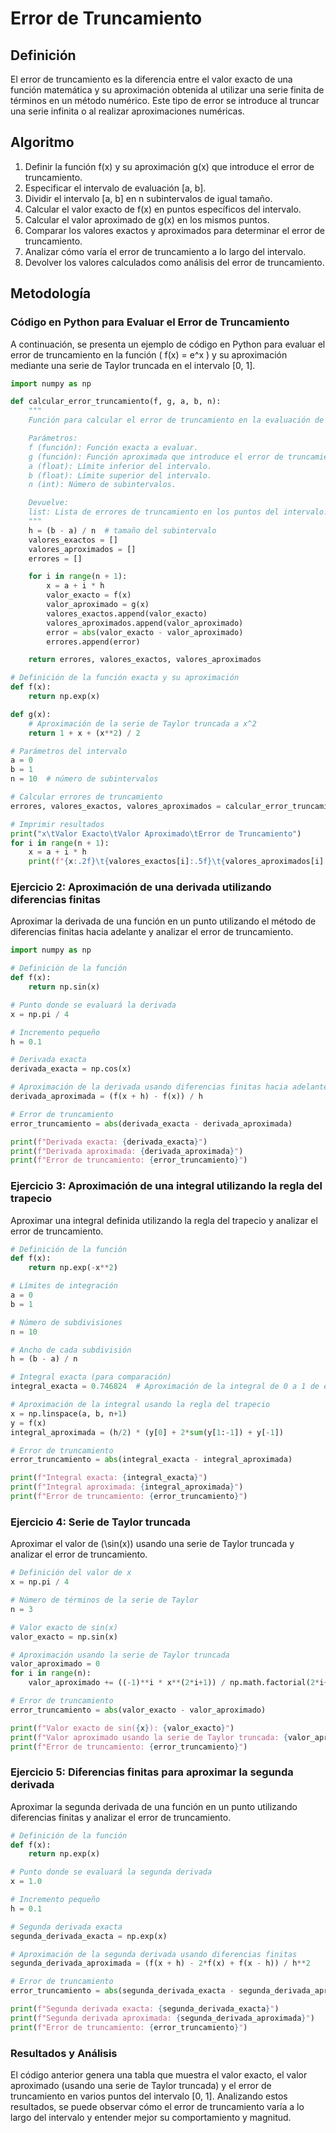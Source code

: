 # Error de Truncamiento
## Definición
El error de truncamiento es la diferencia entre el valor exacto de una función matemática y su aproximación obtenida al utilizar una serie finita de términos en un método numérico. Este tipo de error se introduce al truncar una serie infinita o al realizar aproximaciones numéricas.


## Algoritmo
1. Definir la función f(x) y su aproximación g(x) que introduce el error de truncamiento.
2. Especificar el intervalo de evaluación [a, b].
3. Dividir el intervalo [a, b] en n subintervalos de igual tamaño.
4. Calcular el valor exacto de f(x) en puntos específicos del intervalo.
5. Calcular el valor aproximado de g(x) en los mismos puntos.
6. Comparar los valores exactos y aproximados para determinar el error de truncamiento.
7. Analizar cómo varía el error de truncamiento a lo largo del intervalo.
8. Devolver los valores calculados como análisis del error de truncamiento.


## Metodología

### Código en Python para Evaluar el Error de Truncamiento
A continuación, se presenta un ejemplo de código en Python para evaluar el error de truncamiento en la función \( f(x) = e^x \) y su aproximación mediante una serie de Taylor truncada en el intervalo [0, 1].

```python
import numpy as np

def calcular_error_truncamiento(f, g, a, b, n):
    """
    Función para calcular el error de truncamiento en la evaluación de una función f(x) y su aproximación g(x) en el intervalo [a, b].

    Parámetros:
    f (función): Función exacta a evaluar.
    g (función): Función aproximada que introduce el error de truncamiento.
    a (float): Límite inferior del intervalo.
    b (float): Límite superior del intervalo.
    n (int): Número de subintervalos.

    Devuelve:
    list: Lista de errores de truncamiento en los puntos del intervalo.
    """
    h = (b - a) / n  # tamaño del subintervalo
    valores_exactos = []
    valores_aproximados = []
    errores = []

    for i in range(n + 1):
        x = a + i * h
        valor_exacto = f(x)
        valor_aproximado = g(x)
        valores_exactos.append(valor_exacto)
        valores_aproximados.append(valor_aproximado)
        error = abs(valor_exacto - valor_aproximado)
        errores.append(error)

    return errores, valores_exactos, valores_aproximados

# Definición de la función exacta y su aproximación
def f(x):
    return np.exp(x)

def g(x):
    # Aproximación de la serie de Taylor truncada a x^2
    return 1 + x + (x**2) / 2

# Parámetros del intervalo
a = 0
b = 1
n = 10  # número de subintervalos

# Calcular errores de truncamiento
errores, valores_exactos, valores_aproximados = calcular_error_truncamiento(f, g, a, b, n)

# Imprimir resultados
print("x\tValor Exacto\tValor Aproximado\tError de Truncamiento")
for i in range(n + 1):
    x = a + i * h
    print(f"{x:.2f}\t{valores_exactos[i]:.5f}\t{valores_aproximados[i]:.5f}\t{errores[i]:.5f}")
```

### Ejercicio 2: Aproximación de una derivada utilizando diferencias finitas
Aproximar la derivada de una función en un punto utilizando el método de diferencias finitas hacia adelante y analizar el error de truncamiento.

```python
import numpy as np

# Definición de la función
def f(x):
    return np.sin(x)

# Punto donde se evaluará la derivada
x = np.pi / 4

# Incremento pequeño
h = 0.1

# Derivada exacta
derivada_exacta = np.cos(x)

# Aproximación de la derivada usando diferencias finitas hacia adelante
derivada_aproximada = (f(x + h) - f(x)) / h

# Error de truncamiento
error_truncamiento = abs(derivada_exacta - derivada_aproximada)

print(f"Derivada exacta: {derivada_exacta}")
print(f"Derivada aproximada: {derivada_aproximada}")
print(f"Error de truncamiento: {error_truncamiento}")
```

### Ejercicio 3: Aproximación de una integral utilizando la regla del trapecio
Aproximar una integral definida utilizando la regla del trapecio y analizar el error de truncamiento.

```python
# Definición de la función
def f(x):
    return np.exp(-x**2)

# Límites de integración
a = 0
b = 1

# Número de subdivisiones
n = 10

# Ancho de cada subdivisión
h = (b - a) / n

# Integral exacta (para comparación)
integral_exacta = 0.746824  # Aproximación de la integral de 0 a 1 de exp(-x^2) dx

# Aproximación de la integral usando la regla del trapecio
x = np.linspace(a, b, n+1)
y = f(x)
integral_aproximada = (h/2) * (y[0] + 2*sum(y[1:-1]) + y[-1])

# Error de truncamiento
error_truncamiento = abs(integral_exacta - integral_aproximada)

print(f"Integral exacta: {integral_exacta}")
print(f"Integral aproximada: {integral_aproximada}")
print(f"Error de truncamiento: {error_truncamiento}")
```

### Ejercicio 4: Serie de Taylor truncada
Aproximar el valor de \(\sin(x)\) usando una serie de Taylor truncada y analizar el error de truncamiento.

```python
# Definición del valor de x
x = np.pi / 4

# Número de términos de la serie de Taylor
n = 3

# Valor exacto de sin(x)
valor_exacto = np.sin(x)

# Aproximación usando la serie de Taylor truncada
valor_aproximado = 0
for i in range(n):
    valor_aproximado += ((-1)**i * x**(2*i+1)) / np.math.factorial(2*i+1)

# Error de truncamiento
error_truncamiento = abs(valor_exacto - valor_aproximado)

print(f"Valor exacto de sin({x}): {valor_exacto}")
print(f"Valor aproximado usando la serie de Taylor truncada: {valor_aproximado}")
print(f"Error de truncamiento: {error_truncamiento}")
```

### Ejercicio 5: Diferencias finitas para aproximar la segunda derivada
Aproximar la segunda derivada de una función en un punto utilizando diferencias finitas y analizar el error de truncamiento.

```python
# Definición de la función
def f(x):
    return np.exp(x)

# Punto donde se evaluará la segunda derivada
x = 1.0

# Incremento pequeño
h = 0.1

# Segunda derivada exacta
segunda_derivada_exacta = np.exp(x)

# Aproximación de la segunda derivada usando diferencias finitas
segunda_derivada_aproximada = (f(x + h) - 2*f(x) + f(x - h)) / h**2

# Error de truncamiento
error_truncamiento = abs(segunda_derivada_exacta - segunda_derivada_aproximada)

print(f"Segunda derivada exacta: {segunda_derivada_exacta}")
print(f"Segunda derivada aproximada: {segunda_derivada_aproximada}")
print(f"Error de truncamiento: {error_truncamiento}")
```


### Resultados y Análisis
El código anterior genera una tabla que muestra el valor exacto, el valor aproximado (usando una serie de Taylor truncada) y el error de truncamiento en varios puntos del intervalo [0, 1]. Analizando estos resultados, se puede observar cómo el error de truncamiento varía a lo largo del intervalo y entender mejor su comportamiento y magnitud.

